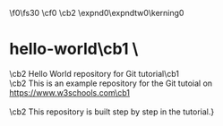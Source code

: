 

\f0\fs30 \cf0 \cb2 \expnd0\expndtw0\kerning0
# hello-world\cb1 \
\cb2 Hello World repository for Git tutorial\cb1 \
\cb2 This is an example repository for the Git tutoial on https://www.w3schools.com\cb1 \
\
\cb2 This repository is built step by step in the tutorial.}
